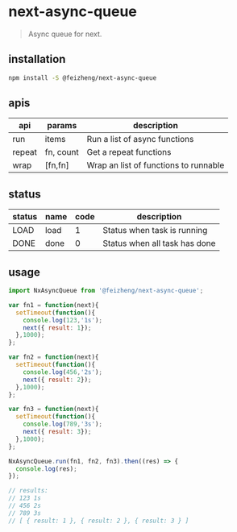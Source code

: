 # next-async-queue
> Async queue for next.

## installation
```bash
npm install -S @feizheng/next-async-queue
```

## apis
| api    | params    | description                           |
| ------ | --------- | ------------------------------------- |
| run    | items     | Run a list of async functions         |
| repeat | fn, count | Get a repeat functions                |
| wrap   | [fn,fn]   | Wrap an list of functions to runnable |

## status
| status | name | code | description                   |
| ------ | ---- | ---- | ----------------------------- |
| LOAD   | load | 1    | Status when task is running   |
| DONE   | done | 0    | Status when all task has done |

## usage
```js
import NxAsyncQueue from '@feizheng/next-async-queue';

var fn1 = function(next){
  setTimeout(function(){
    console.log(123,'1s');
    next({ result: 1});
  },1000);
};

var fn2 = function(next){
  setTimeout(function(){
    console.log(456,'2s');
    next({ result: 2});
  },1000);
};

var fn3 = function(next){
  setTimeout(function(){
    console.log(789,'3s');
    next({ result: 3});
  },1000);
};

NxAsyncQueue.run(fn1, fn2, fn3).then((res) => {
  console.log(res);
});

// results:
// 123 1s
// 456 2s
// 789 3s
// [ { result: 1 }, { result: 2 }, { result: 3 } ]
```
